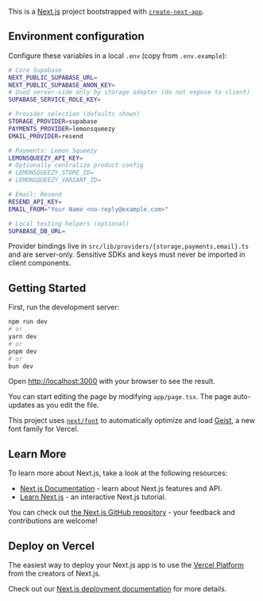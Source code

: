 This is a [Next.js](https://nextjs.org) project bootstrapped with [`create-next-app`](https://nextjs.org/docs/app/api-reference/cli/create-next-app).

## Environment configuration

Configure these variables in a local `.env` (copy from `.env.example`):

```bash
# Core Supabase
NEXT_PUBLIC_SUPABASE_URL=
NEXT_PUBLIC_SUPABASE_ANON_KEY=
# Used server-side only by storage adapter (do not expose to client)
SUPABASE_SERVICE_ROLE_KEY=

# Provider selection (defaults shown)
STORAGE_PROVIDER=supabase
PAYMENTS_PROVIDER=lemonsqueezy
EMAIL_PROVIDER=resend

# Payments: Lemon Squeezy
LEMONSQUEEZY_API_KEY=
# Optionally centralize product config
# LEMONSQUEEZY_STORE_ID=
# LEMONSQUEEZY_VARIANT_ID=

# Email: Resend
RESEND_API_KEY=
EMAIL_FROM="Your Name <no-reply@example.com>"

# Local testing helpers (optional)
SUPABASE_DB_URL=
```

Provider bindings live in `src/lib/providers/{storage,payments,email}.ts` and are server-only. Sensitive SDKs and keys must never be imported in client components.

## Getting Started

First, run the development server:

```bash
npm run dev
# or
yarn dev
# or
pnpm dev
# or
bun dev
```

Open [http://localhost:3000](http://localhost:3000) with your browser to see the result.

You can start editing the page by modifying `app/page.tsx`. The page auto-updates as you edit the file.

This project uses [`next/font`](https://nextjs.org/docs/app/building-your-application/optimizing/fonts) to automatically optimize and load [Geist](https://vercel.com/font), a new font family for Vercel.

## Learn More

To learn more about Next.js, take a look at the following resources:

- [Next.js Documentation](https://nextjs.org/docs) - learn about Next.js features and API.
- [Learn Next.js](https://nextjs.org/learn) - an interactive Next.js tutorial.

You can check out [the Next.js GitHub repository](https://github.com/vercel/next.js) - your feedback and contributions are welcome!

## Deploy on Vercel

The easiest way to deploy your Next.js app is to use the [Vercel Platform](https://vercel.com/new?utm_medium=default-template&filter=next.js&utm_source=create-next-app&utm_campaign=create-next-app-readme) from the creators of Next.js.

Check out our [Next.js deployment documentation](https://nextjs.org/docs/app/building-your-application/deploying) for more details.
